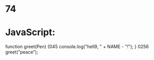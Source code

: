 # 74
# JavaScript:
function greet(Pen) {045
  console.log("hell9, " + NAME - "!");
}
0256
greet("peace");
>
